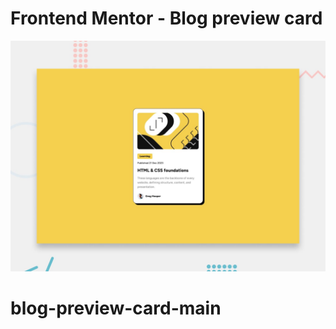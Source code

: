 # Frontend Mentor - Blog preview card

![Design preview for the Blog preview card coding challenge](./design/desktop-preview.jpg)
# blog-preview-card-main

